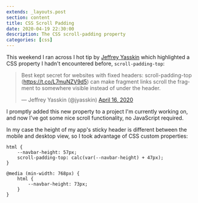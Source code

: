 ```yaml
---
extends: _layouts.post
section: content
title: CSS Scroll Padding
date: 2020-04-19 22:30:00
description: The CSS scroll-padding property
categories: [css]
---
```


This weekend I ran across I hot tip by [Jeffrey Yasskin](https://twitter.com/jyasskin) which highlighted a CSS property I hadn't encountered before, `scroll-padding-top`:

<blockquote class="twitter-tweet"><p lang="en" dir="ltr">Best kept secret for websites with fixed headers: scroll-padding-top (<a href="https://t.co/L7muNZV9d5">https://t.co/L7muNZV9d5</a>) can make fragment links scroll the fragment to somewhere visible instead of under the header.</p>&mdash; Jeffrey Yasskin (@jyasskin) <a href="https://twitter.com/jyasskin/status/1250916297803620352?ref_src=twsrc%5Etfw">April 16, 2020</a></blockquote> <script async src="https://platform.twitter.com/widgets.js" charset="utf-8"></script>

I promptly added this new property to a project I'm currently working on, and now I've got some nice scroll functionality, no JavaScript required.

In my case the height of my app's sticky header is different between the mobile and desktop view, so I took advantage of CSS custom properties:

```
html {
    --navbar-height: 57px;
    scroll-padding-top: calc(var(--navbar-height) + 47px);
}

@media (min-width: 768px) {
    html {
        --navbar-height: 73px;
    }
}
```

